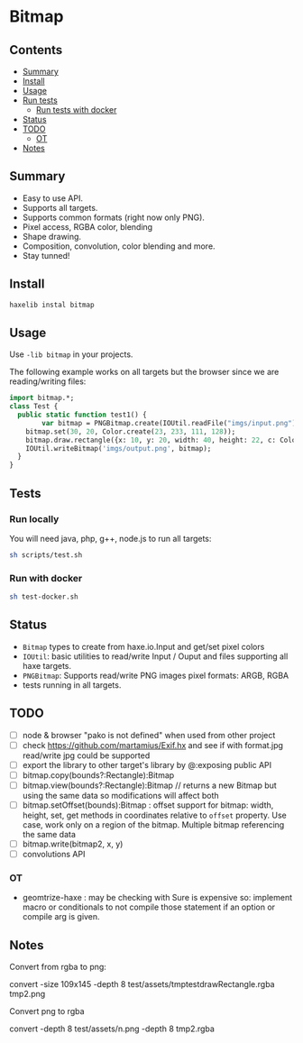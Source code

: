 # Bitmap

## Contents

<!-- toc -->

- [Summary](#summary)
- [Install](#install)
- [Usage](#usage)
- [Run tests](#run-tests)
  * [Run tests with docker](#run-tests-with-docker)
- [Status](#status)
- [TODO](#todo)
  * [OT](#ot)
- [Notes](#notes)

<!-- tocstop -->

## Summary 

 * Easy to use API.
 * Supports all targets.
 * Supports common formats (right now only PNG).
 * Pixel access, RGBA color, blending
 * Shape drawing.
 * Composition, convolution, color blending and more.
 * Stay tunned!

## Install

```sh
haxelib instal bitmap
```
## Usage

Use `-lib bitmap` in your projects.

The following example works on all targets but the browser since we are reading/writing files:

```haxe
import bitmap.*;
class Test {
  public static function test1() {
		var bitmap = PNGBitmap.create(IOUtil.readFile("imgs/input.png"));	
    bitmap.set(30, 20, Color.create(23, 233, 111, 128)); 	
    bitmap.draw.rectangle({x: 10, y: 20, width: 40, height: 22, c: Color.create(12, 144, 0, 131), fill: false});
    IOUtil.writeBitmap('imgs/output.png', bitmap);
  }
}
```

## Tests

### Run locally

You will need java, php, g++, node.js to run all targets:

```sh
sh scripts/test.sh
```

### Run with docker

```sh
sh test-docker.sh
```


## Status

 * `Bitmap` types to create from haxe.io.Input and get/set pixel colors
 * `IOUtil`: basic utilities to read/write Input / Ouput and files supporting all haxe targets.
 * `PNGBitmap`: Supports read/write PNG images pixel formats: ARGB, RGBA
 * tests running in all targets.

## TODO

- [ ] node & browser "pako is not defined" when used from other project
- [ ] check https://github.com/martamius/Exif.hx and see if with format.jpg read/write jpg could be supported
- [ ] export the library to other target's library by @:exposing public API
- [ ] bitmap.copy(bounds?:Rectangle):Bitmap
- [ ] bitmap.view(bounds?:Rectangle):Bitmap // returns a new Bitmap but using the same data so modifications will affect both
- [ ] bitmap.setOffset(bounds):Bitmap : offset support for bitmap: width, height, set, get methods in coordinates relative to `offset` property. Use case, work only on a region of the bitmap. Multiple bitmap referencing the same data
- [ ] bitmap.write(bitmap2, x, y)
- [ ] convolutions API

### OT

 * geomtrize-haxe : may be checking with Sure is expensive so: implement macro or conditionals to not compile those statement if an option or compile arg is given.

## Notes

Convert from rgba to png:

convert -size 109x145 -depth 8 test/assets/tmptestdrawRectangle.rgba tmp2.png

Convert png to rgba

convert -depth 8 test/assets/n.png -depth 8 tmp2.rgba


